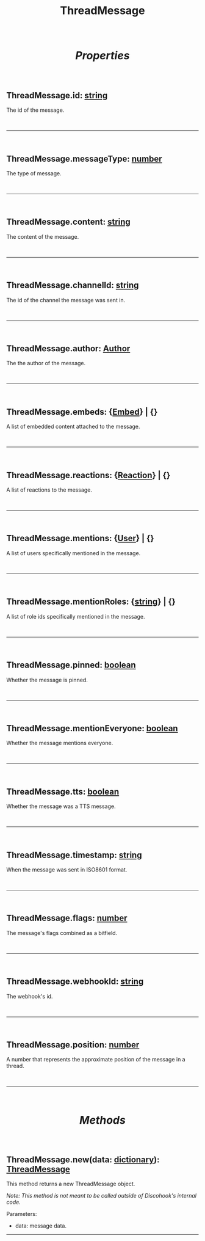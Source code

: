 # <p align = "center">**ThreadMessage**</p>

<br>

# <p align = "center">*Properties*</p>

<br>

## **ThreadMessage.id**: [string](https://create.roblox.com/docs/scripting/luau/strings)
The id of the message.

<br>
<hr>
<br>

## **ThreadMessage.messageType**: [number](https://create.roblox.com/docs/scripting/luau/numbers)
The type of message.

<br>
<hr>
<br>

## **ThreadMessage.content**: [string](https://create.roblox.com/docs/scripting/luau/strings)
The content of the message.

<br>
<hr>
<br>

## **ThreadMessage.channelId**: [string](https://create.roblox.com/docs/scripting/luau/strings)
The id of the channel the message was sent in.

<br>
<hr>
<br>

## **ThreadMessage.author**: [Author](/docs/Author.md)
The the author of the message.

<br>
<hr>
<br>

## **ThreadMessage.embeds**: {[Embed](/docs/Embed.md)} | {}
A list of embedded content attached to the message.

<br>
<hr>
<br>

## **ThreadMessage.reactions**: {[Reaction](/docs/Reaction.md)} | {}
A list of reactions to the message.

<br>
<hr>
<br>

## **ThreadMessage.mentions**: {[User](/docs/User.md)} | {}
A list of users specifically mentioned in the message.

<br>
<hr>
<br>

## **ThreadMessage.mentionRoles**: {[string](https://create.roblox.com/docs/scripting/luau/strings)} | {}
A list of role ids specifically mentioned in the message.

<br>
<hr>
<br>

## **ThreadMessage.pinned**: [boolean](https://create.roblox.com/docs/scripting/luau/booleans)
Whether the message is pinned.

<br>
<hr>
<br>

## **ThreadMessage.mentionEveryone**: [boolean](https://create.roblox.com/docs/scripting/luau/booleans)
Whether the message mentions everyone.

<br>
<hr>
<br>

## **ThreadMessage.tts**: [boolean](https://create.roblox.com/docs/scripting/luau/booleans)
Whether the message was a TTS message.

<br>
<hr>
<br>

## **ThreadMessage.timestamp**: [string](https://create.roblox.com/docs/scripting/luau/strings)
When the message was sent in ISO8601 format.

<br>
<hr>
<br>

## **ThreadMessage.flags**: [number](https://create.roblox.com/docs/scripting/luau/numbers)
The message's flags combined as a bitfield.

<br>
<hr>
<br>

## **ThreadMessage.webhookId**: [string](https://create.roblox.com/docs/scripting/luau/strings)
The webhook's id.

<br>
<hr>
<br>

## **ThreadMessage.position**: [number](https://create.roblox.com/docs/scripting/luau/numbers)
A number that represents the approximate position of the message in a thread.

<br>
<hr>
<br>

# <p align = "center">*Methods*</p>

<br>

## **ThreadMessage.new**(data: [dictionary](https://create.roblox.com/docs/scripting/luau/tables#dictionaries)): [ThreadMessage](/docs/ThreadMessage.md)
This method returns a new ThreadMessage object.

*Note: This method is not meant to be called outside of Discohook's internal code.*

Parameters:

- data: message data.
---